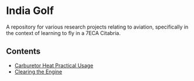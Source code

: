 # India Golf
A repository for various research projects relating to aviation, specifically in the context of learning to fly in a 7ECA Citabria.

## Contents
- [Carburetor Heat Practical Usage](carb-heat-usage.md)
- [Clearing the Engine](engine-clearing.md)
